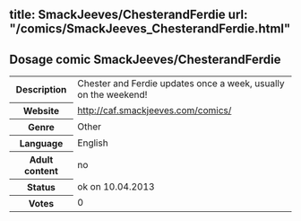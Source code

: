 title: SmackJeeves/ChesterandFerdie
url: "/comics/SmackJeeves_ChesterandFerdie.html"
---
Dosage comic SmackJeeves/ChesterandFerdie
-----------------------------------------

<table class="comicinfo">
<tr>
<th>Description</th><td>Chester and Ferdie updates once a week, usually on the weekend!</td>
</tr>
<tr>
<th>Website</th><td><a href="http://caf.smackjeeves.com/comics/">http://caf.smackjeeves.com/comics/</a></td>
</tr>
<tr>
<th>Genre</th><td>Other</td>
</tr>
<tr>
<th>Language</th><td>English</td>
</tr>
<tr>
<th>Adult content</th><td>no</td>
</tr>
<tr>
<th>Status</th><td>ok on 10.04.2013</td>
</tr>
<tr>
<th>Votes</th><td>0</div></td>
</tr>
</table>
